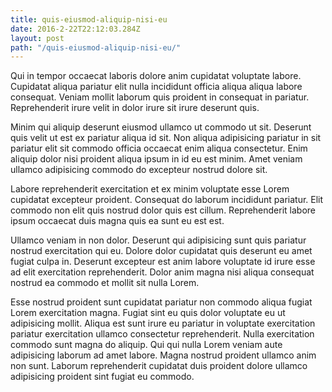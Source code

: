 ```yaml
---
title: quis-eiusmod-aliquip-nisi-eu
date: 2016-2-22T22:12:03.284Z
layout: post
path: "/quis-eiusmod-aliquip-nisi-eu/"
---
```


Qui in tempor occaecat laboris dolore anim cupidatat voluptate labore. Cupidatat aliqua pariatur elit nulla incididunt officia aliqua aliqua labore consequat. Veniam mollit laborum quis proident in consequat in pariatur. Reprehenderit irure velit in dolor irure sit irure deserunt quis.

Minim qui aliquip deserunt eiusmod ullamco ut commodo ut sit. Deserunt quis velit ut est ex pariatur aliqua id sit. Non aliqua adipisicing pariatur in sit pariatur elit sit commodo officia occaecat enim aliqua consectetur. Enim aliquip dolor nisi proident aliqua ipsum in id eu est minim. Amet veniam ullamco adipisicing commodo do excepteur nostrud dolore sit.

Labore reprehenderit exercitation et ex minim voluptate esse Lorem cupidatat excepteur proident. Consequat do laborum incididunt pariatur. Elit commodo non elit quis nostrud dolor quis est cillum. Reprehenderit labore ipsum occaecat duis magna quis ea sunt eu est est.

Ullamco veniam in non dolor. Deserunt qui adipisicing sunt quis pariatur nostrud exercitation qui eu. Dolore dolor cupidatat quis deserunt eu amet fugiat culpa in. Deserunt excepteur est anim labore voluptate id irure esse ad elit exercitation reprehenderit. Dolor anim magna nisi aliqua consequat nostrud ea commodo et mollit sit nulla Lorem.

Esse nostrud proident sunt cupidatat pariatur non commodo aliqua fugiat Lorem exercitation magna. Fugiat sint eu quis dolor voluptate eu ut adipisicing mollit. Aliqua est sunt irure eu pariatur in voluptate exercitation pariatur exercitation ullamco consectetur reprehenderit. Nulla exercitation commodo sunt magna do aliquip. Qui qui nulla Lorem veniam aute adipisicing laborum ad amet labore. Magna nostrud proident ullamco anim non sunt. Laborum reprehenderit cupidatat duis proident dolore ullamco adipisicing proident sint fugiat eu commodo.